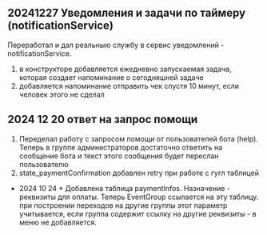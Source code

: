 ## 20241227  Уведомления и задачи по таймеру (notificationService)

Переработал и дал реальныю службу в сервис уведомлений - notificationService.
1. в конструкторе добавляется ежедневно запускаемая задача, которая создает напоминание о сегодняшней задаче
2. добавляется напоминание отправить чек спустя 10 минут, если человек этого не сделал


## 2024 12 20  ответ на запрос помощи
1. Переделал работу с запросом помощи от пользователей бота (help). Теперь в группе администраторов достаточно ответить на сообщение бота и текст этого сообщения будет переслан пользователю
2. state_paymentConfirmation
добавлен retry при работе с гугл таблицей

* 2024 10 24 *
Добавлена таблица paymentInfos. Назначение - реквизиты для оплаты. Теперь EventGroup ссылается на эту таблицу. при построении переходов на другие группы этот параметр учитывается, если группа содержит ссылку на другие реквизиты - в меню не добавляется. 